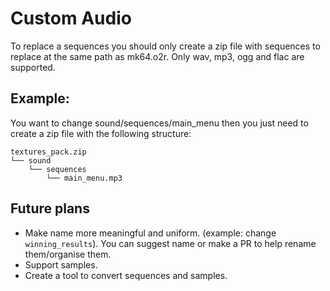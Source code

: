 # Custom Audio
To replace a sequences you should only create a zip file with sequences to replace at the same path as mk64.o2r. Only wav, mp3, ogg and flac are supported.
## Example:
You want to change sound/sequences/main_menu then you just need to create a zip file with the following structure:
```
textures_pack.zip
└── sound
    └── sequences
        └── main_menu.mp3
```

## Future plans
* Make name more meaningful and uniform. (example: change `winning_results`). You can suggest name or make a PR to help rename them/organise them.
* Support samples.
* Create a tool to convert sequences and samples.